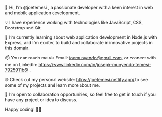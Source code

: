 👋 Hi, I’m @joetemesi , a passionate developer with a keen interest in web and mobile application development.

💡 I have experience working with technologies like JavaScript, CSS, Bootstrap and Git.

🌱 I’m currently learning about web application development in Node.js with Express, and I'm excited to build and collaborate in innovative projects in this domain.

📫 You can reach me via Email: joemunyendo@gmail.com, or connect with me on LinkedIn: https://www.linkedin.com/in/joseph-munyendo-temesi-7925911b6/ .

🌐 Check out my personal website: https://joetemesi.netlify.app/ to see some of my projects and learn more about me.

🤝 I’m open to collaboration opportunities, so feel free to get in touch if you have any project or idea to discuss.

Happy coding! 👨‍💻


<!---
joetemesi/joetemesi is a ✨ special ✨ repository because its `README.md` (this file) appears on your GitHub profile.
You can click the Preview link to take a look at your changes.
--->
